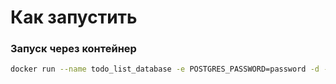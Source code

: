 # Как запустить

### Запуск через контейнер

```bash
docker run --name todo_list_database -e POSTGRES_PASSWORD=password -d -p 5432:5432 postgres
```

